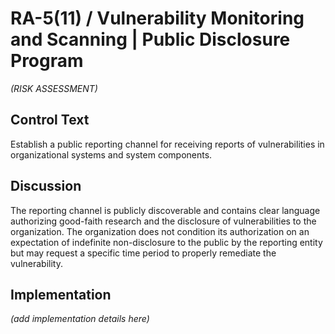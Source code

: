# RA-5(11) / Vulnerability Monitoring and Scanning | Public Disclosure Program

_(RISK ASSESSMENT)_

## Control Text

Establish a public reporting channel for receiving reports of vulnerabilities in organizational systems and system components.

## Discussion

The reporting channel is publicly discoverable and contains clear language authorizing good-faith research and the disclosure of vulnerabilities to the organization. The organization does not condition its authorization on an expectation of indefinite non-disclosure to the public by the reporting entity but may request a specific time period to properly remediate the vulnerability.

## Implementation

_(add implementation details here)_